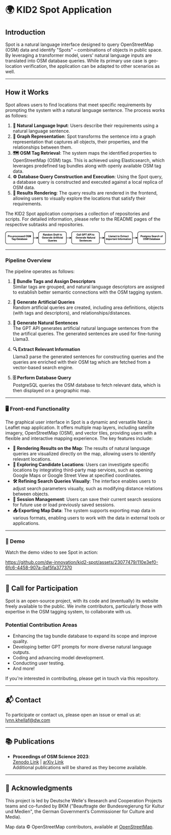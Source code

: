 # 🌍 KID2 Spot Application

## Introduction

Spot is a natural language interface designed to query OpenStreetMap (OSM) data and identify "Spots" – combinations of objects in public space. By leveraging a transformer model, users' natural language inputs are translated into OSM database queries. While its primary use case is geo-location verification, the application can be adapted to other scenarios as well.

---

## How it Works

Spot allows users to find locations that meet specific requirements by prompting the system with a natural language sentence. The process works as follows:

1. **💬 Natural Language Input**: Users describe their requirements using a natural language sentence. 
2. **🔗 Graph Representation**: Spot transforms the sentence into a graph representation that captures all objects, their properties, and the relationships between them.
3. **🗺️ OSM Tag Retrieval**: The system maps the identified properties to OpenStreetMap (OSM) tags. This is achieved using Elasticsearch, which leverages predefined tag bundles along with openly available OSM tag data.
4. **⚙️ Database Query Construction and Execution**: Using the Spot query, a database query is constructed and executed against a local replica of OSM data.
5. **📍 Results Rendering**: The query results are rendered in the frontend, allowing users to visually explore the locations that satisfy their requirements.

The KID2 Spot application comprises a collection of repositories and scripts. For detailed information, please refer to the README pages of the respective subtasks and repositories.

![Spot Pipeline](https://github.com/dw-innovation/kid2-spot/blob/main/media/Spot-Pipeline.png?raw=true)

---

### Pipeline Overview

The pipeline operates as follows:

1. **🧩 Bundle Tags and Assign Descriptors**  
   Similar tags are grouped, and natural language descriptors are assigned to establish better semantic connections with the OSM tagging system.

2. **🔀 Generate Artificial Queries**  
   Random artificial queries are created, including area definitions, objects (with tags and descriptors), and relationships/distances.

3. **📝 Generate Natural Sentences**  
   The GPT API generates artificial natural language sentences from the the artifical queries. The generated sentences are used for fine-tuning Llama3.

4. **🔍 Extract Relevant Information**  
   Llama3 parse the generated sentences for constructing queries and the queries are enriched with their OSM tag which are fetched from a vector-based search engine.

5. **🗄️ Perform Database Query**  
   PostgreSQL queries the OSM database to fetch relevant data, which is then displayed on a geographic map.

---

### 🖥️ Front-end Functionality

The graphical user interface in Spot is a dynamic and versatile Next.js Leaflet map application. It offers multiple map layers, including satellite imagery, OpenStreetMap (OSM), and vector tiles, providing users with a flexible and interactive mapping experience. The key features include:

- **📌 Rendering Results on the Map**: The results of natural language queries are visualized directly on the map, allowing users to identify relevant locations.
- **🔗 Exploring Candidate Locations**: Users can investigate specific locations by integrating third-party map services, such as opening Google Maps or Google Street View at specified coordinates.
- **🛠️ Refining Search Queries Visually**: The interface enables users to adjust search parameters visually, such as modifying distance relations between objects.
- **💾 Session Management**: Users can save their current search sessions for future use or load previously saved sessions.
- **📤 Exporting Map Data**: The system supports exporting map data in various formats, enabling users to work with the data in external tools or applications.

---

### 🎥 Demo

Watch the demo video to see Spot in action:

https://github.com/dw-innovation/kid2-spot/assets/23077479/110e3ef0-6fc6-4458-907a-0af5fa377370

---

## 🚀 Call for Participation

Spot is an open-source project, with its code and (eventually) its website freely available to the public. We invite contributors, particularly those with expertise in the OSM tagging system, to collaborate with us.

### Potential Contribution Areas

- Enhancing the tag bundle database to expand its scope and improve quality.
- Developing better GPT prompts for more diverse natural language outputs.
- Coding and advancing model development.
- Conducting user testing.
- And more!

If you're interested in contributing, please get in touch via this repository.

---

## 📬 Contact

To participate or contact us, please open an issue or email us at:  
[lynn.khellaf@dw.com](mailto:lynn.khellaf@dw.com)

---

## 📚 Publications

- **Proceedings of OSM Science 2023**:  
  [Zenodo Link](https://zenodo.org/records/10443346) | [arXiv Link](https://arxiv.org/abs/2311.08093)  
  Additional publications will be shared as they become available.

---

## 🙏 Acknowledgments

This project is led by Deutsche Welle's Research and Cooperation Projects teams and co-funded by BKM ("Beauftragte der Bundesregierung für Kultur und Medien", the German Government’s Commissioner for Culture and Media).

Map data © OpenStreetMap contributors, available at [OpenStreetMap](https://www.openstreetmap.org).
